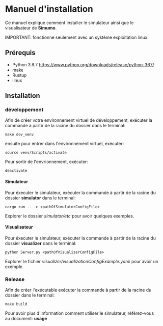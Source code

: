 # Manuel d'installation #
Ce manuel explique comment installer le simulateur ainsi que le visualisateur de **Simumo**.

IMPORTANT: fonctionne seulement avec un système exploitation linux.

## Prérequis ##
* Python 3.6.7 https://www.python.org/downloads/release/python-367/
* make
* Rustup
* linux

## Installation ##

### développement ##
Afin de créer votre environnement virtuel de développement, exécuter la commande à partir de la racine du dossier dans le terminal:
```
make dev_venv
```
ensuite pour entrer dans l'environnement virtuel, exécuter:
```
source venv/Scripts/activate
```

Pour sortir de l'envrionnement, exécuter:
```
deactivate
```
#### Simulateur ####
Pour éxecuter le simulateur,  exécuter la commande à partir de la racine du dossier **simulator** dans le terminal:
```
cargo run -- -c <pathOfSimulatorConfigFile>
```
Explorer le dossier *simulator/etc* pour avoir quelques exemples.
#### Visualisateur ####
Pour éxecuter le simulateur,  exécuter la commande à partir de la racine du dossier **visualizer** dans le terminal:
```
python Server.py <pathOfVisualizerConfigFile>
```
Explorer le fichier *visualizer/visualizationConfigExample.yaml* pour avoir un exemple.

### Release ###
Afin de créer l'exécutable exécuter la commande à partir de la racine du dossier dans le terminal:
```
make build
```

Pour avoir plus d'information comment utiliser le simulateur, référez-vous au document: **usage**

